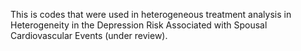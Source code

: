 This is codes that were used in heterogeneous treatment analysis in Heterogeneity in the Depression Risk Associated with Spousal Cardiovascular Events (under review).
